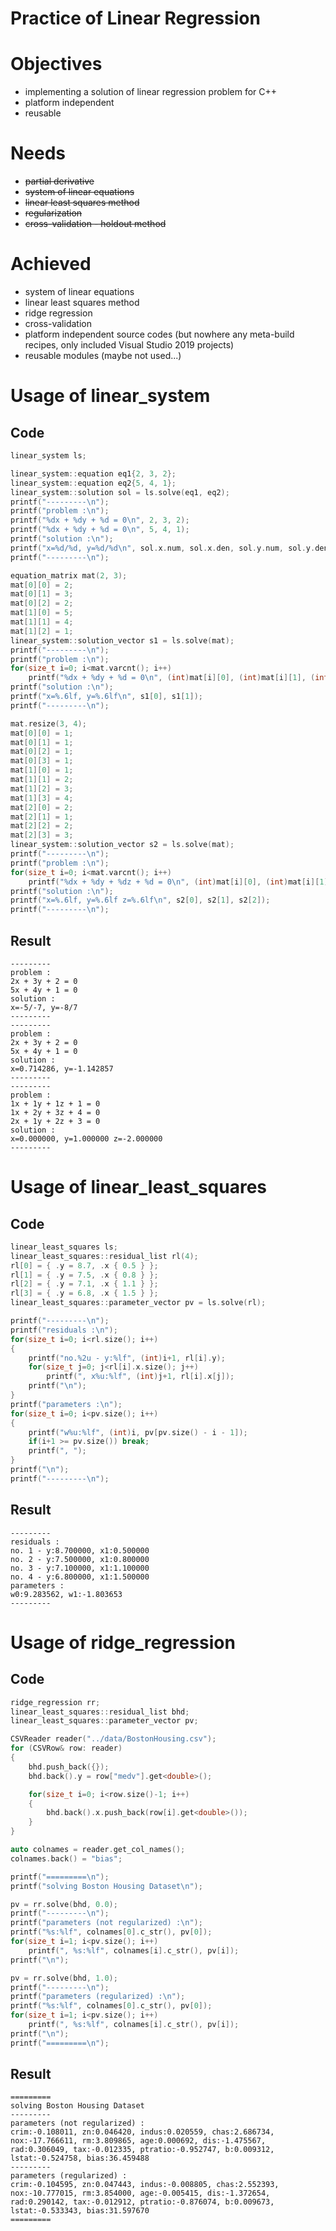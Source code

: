 # Practice of Linear Regression


# Objectives
- implementing a solution of linear regression problem for C++
- platform independent
- reusable

# Needs
- ~~partial derivative~~
- ~~system of linear equations~~
- ~~linear least squares method~~
- ~~regularization~~
- ~~cross-validation - holdout method~~
  
# Achieved
- system of linear equations
- linear least squares method
- ridge regression
- cross-validation
- platform independent source codes (but nowhere any meta-build recipes, only included Visual Studio 2019 projects)
- reusable modules (maybe not used...)
  
# Usage of linear_system
## Code
```C++
linear_system ls;

linear_system::equation eq1{2, 3, 2};
linear_system::equation eq2{5, 4, 1};
linear_system::solution sol = ls.solve(eq1, eq2);
printf("---------\n");
printf("problem :\n");
printf("%dx + %dy + %d = 0\n", 2, 3, 2);
printf("%dx + %dy + %d = 0\n", 5, 4, 1);
printf("solution :\n");
printf("x=%d/%d, y=%d/%d\n", sol.x.num, sol.x.den, sol.y.num, sol.y.den );
printf("---------\n");

equation_matrix mat(2, 3);
mat[0][0] = 2;
mat[0][1] = 3;
mat[0][2] = 2;
mat[1][0] = 5;
mat[1][1] = 4;
mat[1][2] = 1;
linear_system::solution_vector s1 = ls.solve(mat);
printf("---------\n");
printf("problem :\n");
for(size_t i=0; i<mat.varcnt(); i++)
	printf("%dx + %dy + %d = 0\n", (int)mat[i][0], (int)mat[i][1], (int)mat[i][2]);
printf("solution :\n");
printf("x=%.6lf, y=%.6lf\n", s1[0], s1[1]);
printf("---------\n");

mat.resize(3, 4);
mat[0][0] = 1;
mat[0][1] = 1;
mat[0][2] = 1;
mat[0][3] = 1;
mat[1][0] = 1;
mat[1][1] = 2;
mat[1][2] = 3;
mat[1][3] = 4;
mat[2][0] = 2;
mat[2][1] = 1;
mat[2][2] = 2;
mat[2][3] = 3;
linear_system::solution_vector s2 = ls.solve(mat);
printf("---------\n");
printf("problem :\n");
for(size_t i=0; i<mat.varcnt(); i++)
	printf("%dx + %dy + %dz + %d = 0\n", (int)mat[i][0], (int)mat[i][1], (int)mat[i][2], (int)mat[i][3]);
printf("solution :\n");
printf("x=%.6lf, y=%.6lf z=%.6lf\n", s2[0], s2[1], s2[2]);
printf("---------\n");
```
## Result
```
---------
problem :
2x + 3y + 2 = 0
5x + 4y + 1 = 0
solution :
x=-5/-7, y=-8/7
---------
---------
problem :
2x + 3y + 2 = 0
5x + 4y + 1 = 0
solution :
x=0.714286, y=-1.142857
---------
---------
problem :
1x + 1y + 1z + 1 = 0
1x + 2y + 3z + 4 = 0
2x + 1y + 2z + 3 = 0
solution :
x=0.000000, y=1.000000 z=-2.000000
---------
```
  
  
# Usage of linear_least_squares
## Code
```C++
linear_least_squares ls;
linear_least_squares::residual_list rl(4);
rl[0] = { .y = 8.7, .x { 0.5 } };
rl[1] = { .y = 7.5, .x { 0.8 } };
rl[2] = { .y = 7.1, .x { 1.1 } };
rl[3] = { .y = 6.8, .x { 1.5 } };
linear_least_squares::parameter_vector pv = ls.solve(rl);

printf("---------\n");
printf("residuals :\n");
for(size_t i=0; i<rl.size(); i++)
{
	printf("no.%2u - y:%lf", (int)i+1, rl[i].y);
	for(size_t j=0; j<rl[i].x.size(); j++)
		printf(", x%u:%lf", (int)j+1, rl[i].x[j]);
	printf("\n");
}
printf("parameters :\n");
for(size_t i=0; i<pv.size(); i++)
{
	printf("w%u:%lf", (int)i, pv[pv.size() - i - 1]);
	if(i+1 >= pv.size()) break;
	printf(", ");
}
printf("\n");
printf("---------\n");
```
## Result
```
---------
residuals :
no. 1 - y:8.700000, x1:0.500000
no. 2 - y:7.500000, x1:0.800000
no. 3 - y:7.100000, x1:1.100000
no. 4 - y:6.800000, x1:1.500000
parameters :
w0:9.283562, w1:-1.803653
---------
```
  
  
# Usage of ridge_regression
## Code
```C++
ridge_regression rr;
linear_least_squares::residual_list bhd;
linear_least_squares::parameter_vector pv;

CSVReader reader("../data/BostonHousing.csv");
for (CSVRow& row: reader)
{
	bhd.push_back({});
	bhd.back().y = row["medv"].get<double>();

	for(size_t i=0; i<row.size()-1; i++)
	{
		bhd.back().x.push_back(row[i].get<double>());
	}
}

auto colnames = reader.get_col_names();
colnames.back() = "bias";

printf("=========\n");
printf("solving Boston Housing Dataset\n");

pv = rr.solve(bhd, 0.0);
printf("---------\n");
printf("parameters (not regularized) :\n");
printf("%s:%lf", colnames[0].c_str(), pv[0]);
for(size_t i=1; i<pv.size(); i++)
	printf(", %s:%lf", colnames[i].c_str(), pv[i]);
printf("\n");

pv = rr.solve(bhd, 1.0);
printf("---------\n");
printf("parameters (regularized) :\n");
printf("%s:%lf", colnames[0].c_str(), pv[0]);
for(size_t i=1; i<pv.size(); i++)
	printf(", %s:%lf", colnames[i].c_str(), pv[i]);
printf("\n");
printf("=========\n");
```
## Result
```
=========
solving Boston Housing Dataset
---------
parameters (not regularized) :
crim:-0.108011, zn:0.046420, indus:0.020559, chas:2.686734, nox:-17.766611, rm:3.809865, age:0.000692, dis:-1.475567, rad:0.306049, tax:-0.012335, ptratio:-0.952747, b:0.009312, lstat:-0.524758, bias:36.459488
---------
parameters (regularized) :
crim:-0.104595, zn:0.047443, indus:-0.008805, chas:2.552393, nox:-10.777015, rm:3.854000, age:-0.005415, dis:-1.372654, rad:0.290142, tax:-0.012912, ptratio:-0.876074, b:0.009673, lstat:-0.533343, bias:31.597670
=========
```
